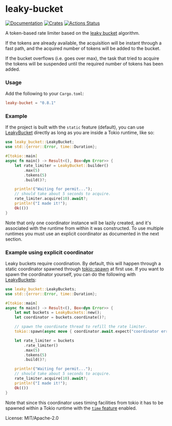 # leaky-bucket

[![Documentation](https://docs.rs/leaky-bucket/badge.svg)](https://docs.rs/leaky-bucket)
[![Crates](https://img.shields.io/crates/v/leaky-bucket.svg)](https://crates.io/crates/leaky-bucket)
[![Actions Status](https://github.com/udoprog/leaky-bucket/workflows/Rust/badge.svg)](https://github.com/udoprog/leaky-bucket/actions)

A token-based rate limiter based on the [leaky bucket] algorithm.

If the tokens are already available, the acquisition will be instant through
a fast path, and the acquired number of tokens will be added to the bucket.

If the bucket overflows (i.e. goes over max), the task that tried to acquire
the tokens will be suspended until the required number of tokens has been
added.

### Usage

Add the following to your `Cargo.toml`:

```toml
leaky-bucket = "0.8.1"
```

### Example

If the project is built with the `static` feature (default), you can use
[LeakyBucket] directly as long as you are inside a Tokio runtime, like so:

```rust
use leaky_bucket::LeakyBucket;
use std::{error::Error, time::Duration};

#[tokio::main]
async fn main() -> Result<(), Box<dyn Error>> {
    let rate_limiter = LeakyBucket::builder()
        .max(5)
        .tokens(5)
        .build()?;

    println!("Waiting for permit...");
    // should take about 5 seconds to acquire.
    rate_limiter.acquire(10).await?;
    println!("I made it!");
    Ok(())
}
```

Note that only one coordinator instance will be lazily created, and it's
associated with the runtime from within it was constructed. To use multiple
runtimes you must use an explicit coordinator as documented in the next
section.

### Example using explicit coordinator

Leaky buckets require coordination. By default, this will happen through a
static coordinator spawned through [tokio::spawn] at first use. If you want
to spawn the coordinator yourself, you can do the following with
[LeakyBuckets]:

```rust
use leaky_bucket::LeakyBuckets;
use std::{error::Error, time::Duration};

#[tokio::main]
async fn main() -> Result<(), Box<dyn Error>> {
    let mut buckets = LeakyBuckets::new();
    let coordinator = buckets.coordinate()?;

    // spawn the coordinate thread to refill the rate limiter.
    tokio::spawn(async move { coordinator.await.expect("coordinator errored") });

    let rate_limiter = buckets
        .rate_limiter()
        .max(5)
        .tokens(5)
        .build()?;

    println!("Waiting for permit...");
    // should take about 5 seconds to acquire.
    rate_limiter.acquire(10).await?;
    println!("I made it!");
    Ok(())
}
```

Note that since this coordinator uses timing facilities from tokio it has to
be spawned within a Tokio runtime with the [`time` feature] enabled.

[leaky bucket]: https://en.wikipedia.org/wiki/Leaky_bucket
[tokio::spawn]: https://docs.rs/tokio/0/tokio/fn.spawn.html
[LeakyBucket]: https://docs.rs/leaky-bucket/0/leaky_bucket/struct.LeakyBucket.html
[LeakyBuckets]: https://docs.rs/leaky-bucket/0/leaky_bucket/struct.LeakyBuckets.html
[`time` feature]: https://docs.rs/tokio/0.2.22/tokio/#feature-flags

License: MIT/Apache-2.0
